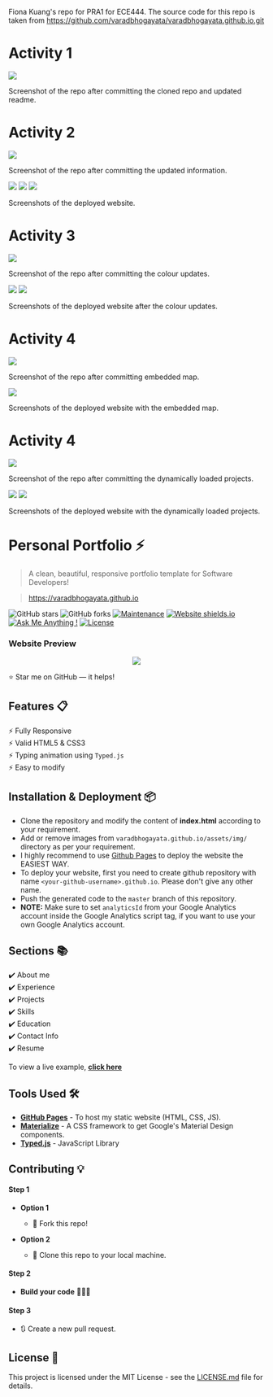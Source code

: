 Fiona Kuang's repo for PRA1 for ECE444. The source code for this repo is taken from https://github.com/varadbhogayata/varadbhogayata.github.io.git

# Activity 1
<p> 
  <kbd>
    <img src="assets/img/PRA_SS/Act1SS.png">
    <p> Screenshot of the repo after committing the cloned repo and updated readme. </p>
  </kbd>
</p>

# Activity 2
<p> 
  <kbd>
    <img src="assets/img/PRA_SS/ACT2repo.png">
    <p> Screenshot of the repo after committing the updated information. </p>
    <img src="assets/img/PRA_SS/ACT2home.png">
    <img src="assets/img/PRA_SS/ACT2home2.png">
    <img src="assets/img/PRA_SS/ACT2home3.png">
    <p> Screenshots of the deployed website. </p>
  </kbd>
</p>

# Activity 3
<p> 
  <kbd>
    <img src="assets/img/PRA_SS/Act3repo.png">
    <p> Screenshot of the repo after committing the colour updates. </p>
    <img src="assets/img/PRA_SS/Act3home.png">
    <img src="assets/img/PRA_SS/Act3home2.png">
    <p> Screenshots of the deployed website after the colour updates. </p>
  </kbd>
</p>

# Activity 4
<p> 
  <kbd>
    <img src="assets/img/PRA_SS/Act4repo.png">
    <p> Screenshot of the repo after committing embedded map. </p>
    <img src="assets/img/PRA_SS/Act4home.png">
    <p> Screenshots of the deployed website with the embedded map. </p>
  </kbd>
</p>

# Activity 4
<p> 
  <kbd>
    <img src="assets/img/PRA_SS/Act5repo.png">
    <p> Screenshot of the repo after committing the dynamically loaded projects. </p>
    <img src="assets/img/PRA_SS/Act5home.png">
    <img src="assets/img/PRA_SS/Act5home2.png">
    <p> Screenshots of the deployed website with the dynamically loaded projects. </p>
  </kbd>
</p>

# Personal Portfolio ⚡️ 
> A clean, beautiful, responsive portfolio template for Software Developers!

> https://varadbhogayata.github.io

![GitHub stars](https://img.shields.io/github/stars/varadbhogayata/varadbhogayata.github.io) 
![GitHub forks](https://img.shields.io/github/forks/varadbhogayata/varadbhogayata.github.io)
[![Maintenance](https://img.shields.io/badge/maintained-yes-green.svg)](https://github.com/varadbhogayata/varadbhogayata.github.io/commits/master)
[![Website shields.io](https://img.shields.io/badge/website-up-yellow)](http://varadbhogayata.github.io/)
[![Ask Me Anything !](https://img.shields.io/badge/ask%20me-linkedin-1abc9c.svg)](https://www.linkedin.com/in/varadbhogayata/)
[![License](http://img.shields.io/:license-mit-blue.svg?style=flat-square)](http://badges.mit-license.org)

### Website Preview
<p align="center"> 
  <kbd>
    <a href="https://varadbhogayata.github.io" target="_blank"><img src="examples/preview.gif">
  </a>
  </kbd>
</p>

:star: Star me on GitHub — it helps!

## Features 📋
⚡️ Fully Responsive\
⚡️ Valid HTML5 & CSS3\
⚡️ Typing animation using `Typed.js`\
⚡️ Easy to modify

## Installation & Deployment 📦
- Clone the repository and modify the content of <b>index.html</b> according to your requirement.
- Add or remove images from `varadbhogayata.github.io/assets/img/` directory as per your requirement.
- I highly recommend to use [Github Pages](https://create-react-app.dev/docs/deployment/#github-pages) to deploy the website the EASIEST WAY.
- To deploy your website, first you need to create github repository with name `<your-github-username>.github.io`. Please don't give any other name.
- Push the generated code to the `master` branch of this repository.
- <b>NOTE:</b> Make sure to set `analyticsId` from your Google Analytics account inside the Google Analytics script tag, if you want to use your own Google Analytics account.

## Sections 📚
✔️ About me\
✔️ Experience\
✔️ Projects \
✔️ Skills \
✔️ Education\
✔️ Contact Info\
✔️ Resume

To view a live example, **[click here](https://varadbhogayata.github.io/)**

## Tools Used 🛠️
* [<b>GitHub Pages</b>](https://create-react-app.dev/docs/deployment/#github-pages) - To host my static website (HTML, CSS, JS).
* [<b>Materialize</b>](https://materializecss.com/) - A CSS framework to get Google's Material Design components.
* [<b>Typed.js</b>](https://mattboldt.com/demos/typed-js/) - JavaScript Library

## Contributing 💡
#### Step 1

- **Option 1**
    - 🍴 Fork this repo!

- **Option 2**
    - 👯 Clone this repo to your local machine.


#### Step 2

- **Build your code** 🔨🔨🔨

#### Step 3

- 🔃 Create a new pull request.

## License 📄
This project is licensed under the MIT License - see the [LICENSE.md](./LICENSE) file for details.
